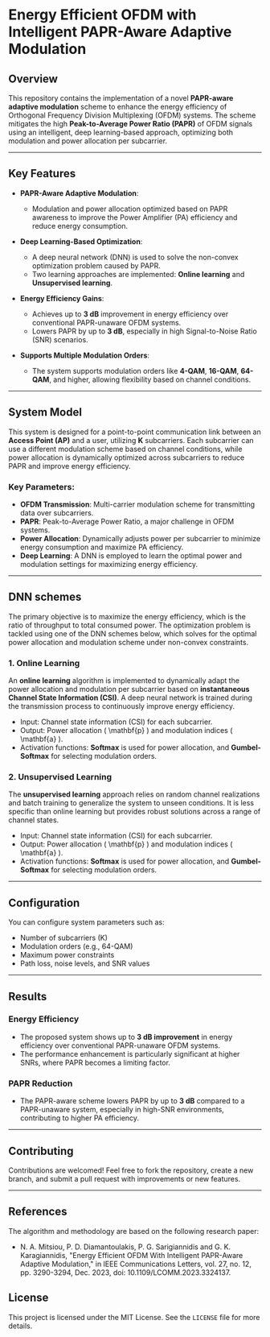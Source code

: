 # Energy Efficient OFDM with Intelligent PAPR-Aware Adaptive Modulation

## Overview

This repository contains the implementation of a novel **PAPR-aware adaptive modulation** scheme to enhance the energy efficiency of Orthogonal Frequency Division Multiplexing (OFDM) systems. The scheme mitigates the high **Peak-to-Average Power Ratio (PAPR)** of OFDM signals using an intelligent, deep learning-based approach, optimizing both modulation and power allocation per subcarrier.

---

## Key Features

- **PAPR-Aware Adaptive Modulation**:
  - Modulation and power allocation optimized based on PAPR awareness to improve the Power Amplifier (PA) efficiency and reduce energy consumption.
  
- **Deep Learning-Based Optimization**:
  - A deep neural network (DNN) is used to solve the non-convex optimization problem caused by PAPR.
  - Two learning approaches are implemented: **Online learning** and **Unsupervised learning**.

- **Energy Efficiency Gains**:
  - Achieves up to **3 dB** improvement in energy efficiency over conventional PAPR-unaware OFDM systems.
  - Lowers PAPR by up to **3 dB**, especially in high Signal-to-Noise Ratio (SNR) scenarios.

- **Supports Multiple Modulation Orders**:
  - The system supports modulation orders like **4-QAM**, **16-QAM**, **64-QAM**, and higher, allowing flexibility based on channel conditions.

---

## System Model

This system is designed for a point-to-point communication link between an **Access Point (AP)** and a user, utilizing **K** subcarriers. Each subcarrier can use a different modulation scheme based on channel conditions, while power allocation is dynamically optimized across subcarriers to reduce PAPR and improve energy efficiency.

### Key Parameters:
- **OFDM Transmission**: Multi-carrier modulation scheme for transmitting data over subcarriers.
- **PAPR**: Peak-to-Average Power Ratio, a major challenge in OFDM systems.
- **Power Allocation**: Dynamically adjusts power per subcarrier to minimize energy consumption and maximize PA efficiency.
- **Deep Learning**: A DNN is employed to learn the optimal power and modulation settings for maximizing energy efficiency.

---

## DNN schemes
The primary objective is to maximize the energy efficiency, which is the ratio of throughput to total consumed power. The optimization problem is tackled using one of the DNN schemes below, which solves for the optimal power allocation and modulation scheme under non-convex constraints.

### 1. Online Learning

An **online learning** algorithm is implemented to dynamically adapt the power allocation and modulation per subcarrier based on **instantaneous Channel State Information (CSI)**. A deep neural network is trained during the transmission process to continuously improve energy efficiency.
- Input: Channel state information (CSI) for each subcarrier.
- Output: Power allocation \( \mathbf{p} \) and modulation indices \( \mathbf{a} \).
- Activation functions: **Softmax** is used for power allocation, and **Gumbel-Softmax** for selecting modulation orders.

### 2. Unsupervised Learning

The **unsupervised learning** approach relies on random channel realizations and batch training to generalize the system to unseen conditions. It is less specific than online learning but provides robust solutions across a range of channel states.
- Input: Channel state information (CSI) for each subcarrier.
- Output: Power allocation \( \mathbf{p} \) and modulation indices \( \mathbf{a} \).
- Activation functions: **Softmax** is used for power allocation, and **Gumbel-Softmax** for selecting modulation orders.

---

## Configuration

You can configure system parameters such as:
- Number of subcarriers (K)
- Modulation orders (e.g., 64-QAM)
- Maximum power constraints
- Path loss, noise levels, and SNR values

---

## Results

### Energy Efficiency

- The proposed system shows up to **3 dB improvement** in energy efficiency over conventional PAPR-unaware OFDM systems.
- The performance enhancement is particularly significant at higher SNRs, where PAPR becomes a limiting factor.

### PAPR Reduction

- The PAPR-aware scheme lowers PAPR by up to **3 dB** compared to a PAPR-unaware system, especially in high-SNR environments, contributing to higher PA efficiency.

---

## Contributing

Contributions are welcomed! Feel free to fork the repository, create a new branch, and submit a pull request with improvements or new features.

---

## References

The algorithm and methodology are based on the following research paper:

- N. A. Mitsiou, P. D. Diamantoulakis, P. G. Sarigiannidis and G. K. Karagiannidis, "Energy Efficient OFDM With Intelligent PAPR-Aware Adaptive Modulation," in IEEE Communications Letters, vol. 27, no. 12, pp. 3290-3294, Dec. 2023, doi: 10.1109/LCOMM.2023.3324137.

## License

This project is licensed under the MIT License. See the `LICENSE` file for more details.
